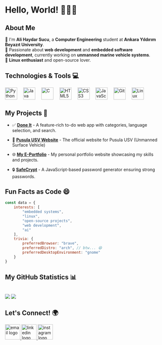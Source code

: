 # Hello, World! 👨‍💻👋

## About Me

🌱 I'm **Ali Haydar Sucu**, a **Computer Engineering** student at **Ankara Yıldırım Beyazıt University**.<br>
🚀 Passionate about **web development** and **embedded software development**, currently working on **unmanned marine vehicle systems**.<br>
🐧 **Linux enthusiast** and open-source lover.<br>

## Technologies & Tools 💻

<div>
  <img src="https://cdn.jsdelivr.net/gh/devicons/devicon/icons/python/python-original.svg" height="40" alt="Python" />
  <img width="12" />
  <img src="https://cdn.jsdelivr.net/gh/devicons/devicon/icons/java/java-original.svg" height="40" alt="Java" />
  <img width="12" />
  <img src="https://cdn.jsdelivr.net/gh/devicons/devicon/icons/c/c-original.svg" height="40" alt="C" />
  <img width="12" />
  <img src="https://cdn.jsdelivr.net/gh/devicons/devicon/icons/html5/html5-original.svg" height="40" alt="HTML5" />
  <img width="12" />
  <img src="https://cdn.jsdelivr.net/gh/devicons/devicon/icons/css3/css3-original.svg" height="40" alt="CSS3" />
  <img width="12" />
  <img src="https://cdn.jsdelivr.net/gh/devicons/devicon/icons/javascript/javascript-original.svg" height="40" alt="JavaScript" />
  <img width="12" />
  <img src="https://cdn.jsdelivr.net/gh/devicons/devicon/icons/git/git-original.svg" height="40" alt="Git" />
  <img width="12" />
  <img src="https://cdn.jsdelivr.net/gh/devicons/devicon/icons/linux/linux-original.svg" height="40" alt="Linux" />
</div>

## My Projects 🚀

- ✅ **[Done It](https://github.com/alihaydarsucu/DoneIt.github.io)** - A feature-rich to-do web app with categories, language selection, and search.
  
  
- 🧭 **[Pusula USV Website](https://github.com/alihaydarsucu/pusula.github.io)** - The official website for Pusula USV (Unmanned Surface Vehicle)

  
- 🌐 **[My E-Portfolio](https://github.com/alihaydarsucu/alihaydarsucu.github.io)** - My personal portfolio website showcasing my skills and projects.


- 🔒 **[SafeCrypt](https://github.com/alihaydarsucu/SafeCrypt.github.io)** - A JavaScript-based password generator ensuring strong passwords.


## Fun Facts as Code 😄

```javascript
const data = {
    interests: [
        "embedded systems",
        "linux",
        "open-source projects",
        "web development",
        "ai"
    ],
    trivia: {
        preferredBrowser: "brave",
        preferredDistro: "arch", // btw... 😆
        preferredDesktopEnvironment: "gnome"
    }
}
```

## My GitHub Statistics 📊
<br>

<img src="https://github-readme-stats.vercel.app/api?username=alihaydarsucu&show_icons=true&theme=nightowl"> 
<img src="https://github-readme-stats.vercel.app/api/top-langs/?username=alihaydarsucu&theme=nightowl&layout=compact">

## Let's Connect! 🌍

<div>
  <a href="mailto:alihaydarsucu@gmail.com">
    <img src="https://upload.wikimedia.org/wikipedia/commons/7/7e/Gmail_icon_%282020%29.svg" width="50" height="50" alt="email logo"/>
  </a>
  <a href="https://www.linkedin.com/in/ali-haydar-sucu/">
    <img src="https://upload.wikimedia.org/wikipedia/commons/8/81/LinkedIn_icon.svg" width="50" height="50" alt="linkedin logo"/>
  </a>
  <a href="https://www.instagram.com/alihaydarsucu/">
    <img src="https://upload.wikimedia.org/wikipedia/commons/9/95/Instagram_logo_2022.svg" width="50" height="50" alt="instagram logo"/>
  </a>
</div>
